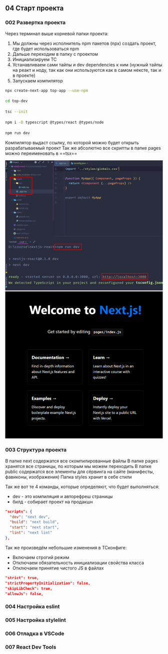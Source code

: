 ## 04 Старт проекта
### 002 Развертка проекта

Через терминал выше корневой папки проекта:
1) Мы должны через исполнитель npm пакетов (npx) создать проект, где будет использоваться npm
2) Дальше переходим в папку с проектом
3) Инициализируем ТС
4) Устанавливаем сами тайпы и dev dependencies к ним (нужный тайпы на реакт и ноду, так как они используются как в самом нексте, так и в проекте)
5) Запускаем компилятор

```bash
npx create-next-app top-app --use-npm

cd top-dev

tsc --init

npm i -D typescript @types/react @types/node

npm run dev
```

Компилятор выдаст ссылку, по которой можно будет открыть разрабатываемый проект
Так же абсолютно все скрипты в папке pages можно переименовать в ==tsx==

![](_png/Pasted%20image%2020221008153810.png)
![](_png/Pasted%20image%2020221008153813.png)

### 003 Структура проекта

В папке next содержатся все скомпилированные файлы
В папке pages хранятся все страницы, по которым мы можем переходить
В папке public содержатся все элементы для сёрвинга на сайте (манифесты, фавиконы, изображения)
Папка styles хранит в себе стили

Так же вот те 4 команды, которые определяют, что будет выполняться:
- dev - это компиляция и авторефреш страницы
- билд - собирает проект на продакшн
```JSON
"scripts": {  
  "dev": "next dev",  
  "build": "next build",  
  "start": "next start",  
  "lint": "next lint"  
},
```

Так же произведём небольшие изменения в ТСконфиге: 
- Включаем строгий режим
- Отключаем обязательность инициализации свойства класса
- Отключаем принятие чистого JS в файлах 

```JSON
"strict": true,
"strictPropertyInitialization": false,
"skipLibCheck": true,  
"allowJs": false,
```

### 004 Настройка eslint



### 005 Настройка stylelint



### 006 Отладка в VSCode



### 007 React Dev Tools


